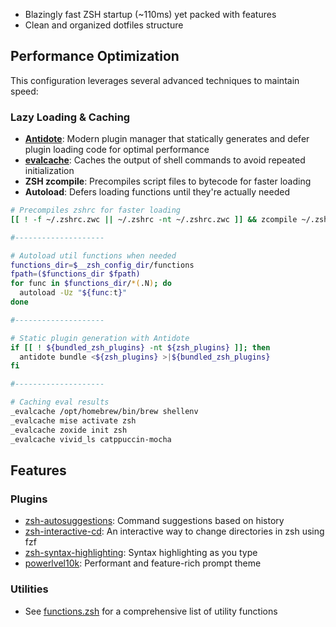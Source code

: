 - Blazingly fast ZSH startup (~110ms) yet packed with features
- Clean and organized dotfiles structure

## Performance Optimization

This configuration leverages several advanced techniques to maintain speed:

### Lazy Loading & Caching

- **[Antidote](https://github.com/mattmc3/antidote)**: Modern plugin manager that statically generates and defer plugin loading code for optimal performance
- **[evalcache](https://github.com/mroth/evalcache)**: Caches the output of shell commands to avoid repeated initialization
- **ZSH zcompile**: Precompiles script files to bytecode for faster loading
- **Autoload**: Defers loading functions until they're actually needed

```bash
# Precompiles zshrc for faster loading
[[ ! -f ~/.zshrc.zwc || ~/.zshrc -nt ~/.zshrc.zwc ]] && zcompile ~/.zshrc

#--------------------

# Autoload util functions when needed
functions_dir=$__zsh_config_dir/functions
fpath=($functions_dir $fpath)
for func in $functions_dir/*(.N); do
  autoload -Uz "${func:t}"
done

#--------------------

# Static plugin generation with Antidote
if [[ ! ${bundled_zsh_plugins} -nt ${zsh_plugins} ]]; then
  antidote bundle <${zsh_plugins} >|${bundled_zsh_plugins}
fi

#--------------------

# Caching eval results
_evalcache /opt/homebrew/bin/brew shellenv
_evalcache mise activate zsh
_evalcache zoxide init zsh
_evalcache vivid_ls catppuccin-mocha
```

## Features

### Plugins

- [zsh-autosuggestions](https://github.com/zsh-users/zsh-autosuggestions): Command suggestions based on history
- [zsh-interactive-cd](https://github.com/zsh-users/zsh-interactive-cd): An interactive way to change directories in zsh using fzf
- [zsh-syntax-highlighting](https://github.com/zsh-users/zsh-syntax-highlighting): Syntax highlighting as you type
- [powerlvel10k](https://github.com/romkatv/powerlevel10k): Performant and feature-rich prompt theme

### Utilities

- See [functions.zsh](./.config/zsh/functions) for a comprehensive list of utility functions
